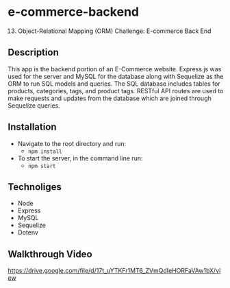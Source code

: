 # e-commerce-backend
13. Object-Relational Mapping (ORM) Challenge: E-commerce Back End

## Description
This app is the backend portion of an E-Commerce website. Express.js was used for the server and MySQL for the database along with Sequelize as the ORM to run SQL models and queries.
The SQL database includes tables for products, categories, tags, and product tags. RESTful API routes are used to make requests and updates from the database which are joined through Sequelize queries.

## Installation
- Navigate to the root directory and run: 
  - `npm install`
- To start the server, in the command line run: 
  - `npm start`

## Technoliges
- Node
- Express
- MySQL
- Sequelize
- Dotenv

## Walkthrough Video
https://drive.google.com/file/d/17t_uYTKFr1MT6_ZVmQdIeHORFaVAw1bX/view